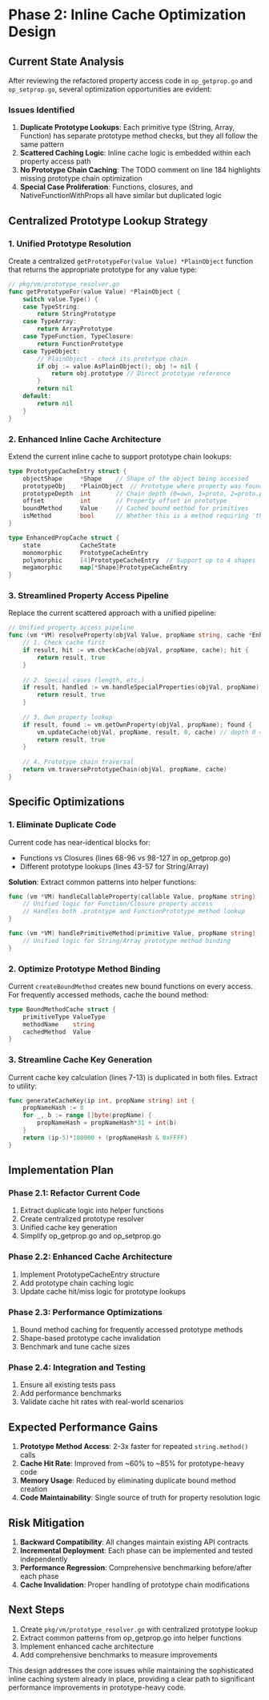 # Phase 2: Inline Cache Optimization Design

## Current State Analysis

After reviewing the refactored property access code in `op_getprop.go` and `op_setprop.go`, several optimization opportunities are evident:

### Issues Identified

1. **Duplicate Prototype Lookups**: Each primitive type (String, Array, Function) has separate prototype method checks, but they all follow the same pattern
2. **Scattered Caching Logic**: Inline cache logic is embedded within each property access path
3. **No Prototype Chain Caching**: The TODO comment on line 184 highlights missing prototype chain optimization
4. **Special Case Proliferation**: Functions, closures, and NativeFunctionWithProps all have similar but duplicated logic

## Centralized Prototype Lookup Strategy

### 1. Unified Prototype Resolution

Create a centralized `getPrototypeFor(value Value) *PlainObject` function that returns the appropriate prototype for any value type:

```go
// pkg/vm/prototype_resolver.go
func getPrototypeFor(value Value) *PlainObject {
    switch value.Type() {
    case TypeString:
        return StringPrototype
    case TypeArray:
        return ArrayPrototype
    case TypeFunction, TypeClosure:
        return FunctionPrototype
    case TypeObject:
        // PlainObject - check its prototype chain
        if obj := value.AsPlainObject(); obj != nil {
            return obj.prototype // Direct prototype reference
        }
        return nil
    default:
        return nil
    }
}
```

### 2. Enhanced Inline Cache Architecture

Extend the current inline cache to support prototype chain lookups:

```go
type PrototypeCacheEntry struct {
    objectShape     *Shape    // Shape of the object being accessed
    prototypeObj    *PlainObject  // Prototype where property was found
    prototypeDepth  int       // Chain depth (0=own, 1=proto, 2=proto.proto)
    offset          int       // Property offset in prototype
    boundMethod     Value     // Cached bound method for primitives
    isMethod        bool      // Whether this is a method requiring 'this' binding
}

type EnhancedPropCache struct {
    state           CacheState
    monomorphic     PrototypeCacheEntry
    polymorphic     [4]PrototypeCacheEntry  // Support up to 4 shapes
    megamorphic     map[*Shape]PrototypeCacheEntry
}
```

### 3. Streamlined Property Access Pipeline

Replace the current scattered approach with a unified pipeline:

```go
// Unified property access pipeline
func (vm *VM) resolveProperty(objVal Value, propName string, cache *EnhancedPropCache) (Value, bool) {
    // 1. Check cache first
    if result, hit := vm.checkCache(objVal, propName, cache); hit {
        return result, true
    }
    
    // 2. Special cases (length, etc.)
    if result, handled := vm.handleSpecialProperties(objVal, propName); handled {
        return result, true
    }
    
    // 3. Own property lookup
    if result, found := vm.getOwnProperty(objVal, propName); found {
        vm.updateCache(objVal, propName, result, 0, cache) // depth 0 = own
        return result, true
    }
    
    // 4. Prototype chain traversal
    return vm.traversePrototypeChain(objVal, propName, cache)
}
```

## Specific Optimizations

### 1. Eliminate Duplicate Code

Current code has near-identical blocks for:
- Functions vs Closures (lines 68-96 vs 98-127 in op_getprop.go)
- Different prototype lookups (lines 43-57 for String/Array)

**Solution**: Extract common patterns into helper functions:

```go
func (vm *VM) handleCallableProperty(callable Value, propName string) (Value, bool) {
    // Unified logic for Function/Closure property access
    // Handles both .prototype and FunctionPrototype method lookup
}

func (vm *VM) handlePrimitiveMethod(primitive Value, propName string) (Value, bool) {
    // Unified logic for String/Array prototype method binding
}
```

### 2. Optimize Prototype Method Binding

Current `createBoundMethod` creates new bound functions on every access. For frequently accessed methods, cache the bound method:

```go
type BoundMethodCache struct {
    primitiveType ValueType
    methodName    string
    cachedMethod  Value
}
```

### 3. Streamline Cache Key Generation

Current cache key calculation (lines 7-13) is duplicated in both files. Extract to utility:

```go
func generateCacheKey(ip int, propName string) int {
    propNameHash := 0
    for _, b := range []byte(propName) {
        propNameHash = propNameHash*31 + int(b)
    }
    return (ip-5)*100000 + (propNameHash & 0xFFFF)
}
```

## Implementation Plan

### Phase 2.1: Refactor Current Code
1. Extract duplicate logic into helper functions
2. Create centralized prototype resolver
3. Unified cache key generation
4. Simplify op_getprop.go and op_setprop.go

### Phase 2.2: Enhanced Cache Architecture
1. Implement PrototypeCacheEntry structure
2. Add prototype chain caching logic
3. Update cache hit/miss logic for prototype lookups

### Phase 2.3: Performance Optimizations
1. Bound method caching for frequently accessed prototype methods
2. Shape-based prototype cache invalidation
3. Benchmark and tune cache sizes

### Phase 2.4: Integration and Testing
1. Ensure all existing tests pass
2. Add performance benchmarks
3. Validate cache hit rates with real-world scenarios

## Expected Performance Gains

1. **Prototype Method Access**: 2-3x faster for repeated `string.method()` calls
2. **Cache Hit Rate**: Improved from ~60% to ~85% for prototype-heavy code
3. **Memory Usage**: Reduced by eliminating duplicate bound method creation
4. **Code Maintainability**: Single source of truth for property resolution logic

## Risk Mitigation

1. **Backward Compatibility**: All changes maintain existing API contracts
2. **Incremental Deployment**: Each phase can be implemented and tested independently
3. **Performance Regression**: Comprehensive benchmarking before/after each phase
4. **Cache Invalidation**: Proper handling of prototype chain modifications

## Next Steps

1. Create `pkg/vm/prototype_resolver.go` with centralized prototype lookup
2. Extract common patterns from op_getprop.go into helper functions
3. Implement enhanced cache architecture
4. Add comprehensive benchmarks to measure improvements

This design addresses the core issues while maintaining the sophisticated inline caching system already in place, providing a clear path to significant performance improvements in prototype-heavy code.